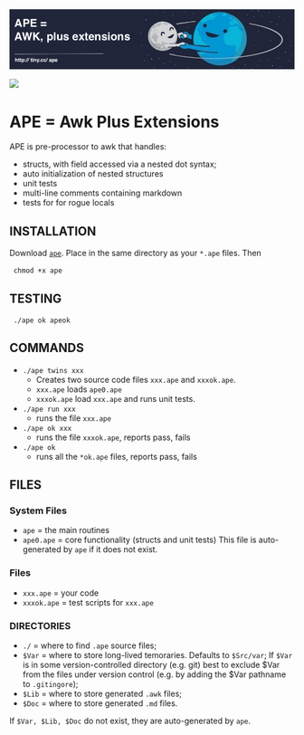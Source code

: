 <img src="etc/banner.png">

[![](https://zenodo.org/badge/117367205.svg)](https://zenodo.org/record/1146890#.WlpxPZM-f9s)

# APE = Awk Plus Extensions

APE is  pre-processor to awk that handles:

- structs, with field accessed via a nested dot syntax;
- auto initialization of nested structures
- unit tests
- multi-line comments containing markdown
- tests for for rogue locals

## INSTALLATION

Download [`ape`](src/ape). Place in the same
directory as your `*.ape` files. Then

     chmod +x ape

## TESTING

     ./ape ok apeok

## COMMANDS

- `./ape twins xxx`  
    - Creates two source code files `xxx.ape` and `xxxok.ape`.
    - `xxx.ape` loads `ape0.ape`
    - `xxxok.ape` load `xxx.ape` and runs unit tests. 
- `./ape run xxx`
    - runs the  file `xxx.ape`
- `./ape ok xxx`
    - runs the  file `xxxok.ape`, reports pass, fails
- `./ape ok `
    - runs all  the `*ok.ape` files, reports pass, fails

## FILES

### System Files

- `ape`     = the main routines
- `ape0.ape` = core functionality (structs and unit tests)
  This file is auto-generated by `ape` if
   it does not exist.

### Files 

- `xxx.ape` = your code
- `xxxok.ape` = test scripts for `xxx.ape`

### DIRECTORIES

- `./` = where to find  `.ape` source files; 
- `$Var` = where to store long-lived temoraries. Defaults to `$Src/var`;
  If `$Var` is in some version-controlled directory
  (e.g. git) best to exclude $Var from the files under version control
  (e.g. by adding the $Var pathname to `.gitingore`);
- `$Lib` = where to store generated `.awk` files;
- `$Doc` = where to store generated `.md` files.

If `$Var, $Lib, $Doc`  do not exist, they  are auto-generated by `ape`.



